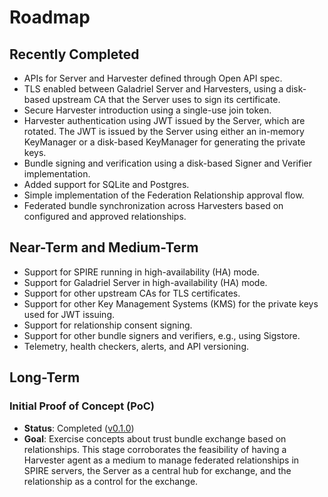 # Roadmap

## Recently Completed

- APIs for Server and Harvester defined through Open API spec.
- TLS enabled between Galadriel Server and Harvesters, using a disk-based upstream CA that the Server uses to sign its
  certificate.
- Secure Harvester introduction using a single-use join token.
- Harvester authentication using JWT issued by the Server, which are rotated. The JWT is issued by the Server using
  either an in-memory KeyManager or a disk-based KeyManager for generating the private keys.
- Bundle signing and verification using a disk-based Signer and Verifier implementation.
- Added support for SQLite and Postgres.
- Simple implementation of the Federation Relationship approval flow.
- Federated bundle synchronization across Harvesters based on configured and approved relationships.

## Near-Term and Medium-Term

- Support for SPIRE running in high-availability (HA) mode.
- Support for Galadriel Server in high-availability (HA) mode.
- Support for other upstream CAs for TLS certificates.
- Support for other Key Management Systems (KMS) for the private keys used for JWT issuing.
- Support for relationship consent signing.
- Support for other bundle signers and verifiers, e.g., using Sigstore.
- Telemetry, health checkers, alerts, and API versioning.

## Long-Term

### Initial Proof of Concept (PoC)

- **Status**: Completed ([v0.1.0](https://github.com/HewlettPackard/galadriel/tree/v0.1.0/))
- **Goal**: Exercise concepts about trust bundle exchange based on relationships. This stage corroborates the
  feasibility of having a Harvester agent as a medium to manage federated relationships in SPIRE servers, the Server as
  a central hub for exchange, and the relationship as a control for the exchange.
